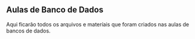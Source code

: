 ## Aulas de Banco de Dados

Aqui ficarão todos os arquivos e materíais que foram criados nas aulas de bancos de dados.

